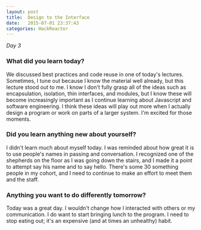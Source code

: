 ```yaml
---
layout: post
title:  Design to the Interface
date:   2015-07-01 23:37:43
categories: HackReactor
---
```


*Day 3*

### What did you learn today?

We discussed best practices and code reuse in one of today's lectures. Sometimes, I tune out because I know the material well already, but this lecture stood out to me. I know I don't fully grasp all of the ideas such as encapsulation, isolation, thin interfaces, and modules, but I know these will become increasingly important as I continue learning about Javascript and software engineering. I think these ideas will play out more when I actually design a program or work on parts of a larger system. I'm excited for those moments.

### Did you learn anything new about yourself?

I didn't learn much about myself today. I was reminded about how great it is to use people's names in passing and conversation. I recognized one of the shepherds on the floor as I was going down the stairs, and I made it a point to attempt say his name and to say hello. There's some 30 something people in my cohort, and I need to continue to make an effort to meet them and the staff.

### Anything you want to do differently tomorrow?

Today was a great day. I wouldn't change how I interacted with others or my communication. I do want to start bringing lunch to the program. I need to stop eating out; it's an expensive (and at times an unhealthy) habit.
